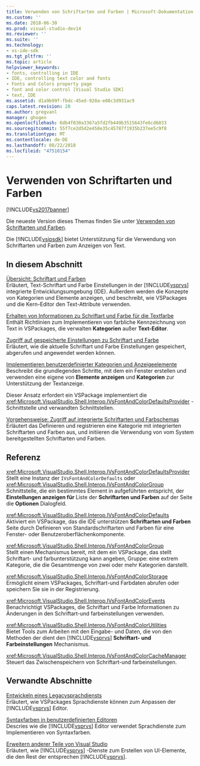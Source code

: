 ```yaml
---
title: Verwenden von Schriftarten und Farben | Microsoft-Dokumentation
ms.custom: ''
ms.date: 2018-06-30
ms.prod: visual-studio-dev14
ms.reviewer: ''
ms.suite: ''
ms.technology:
- vs-ide-sdk
ms.tgt_pltfrm: ''
ms.topic: article
helpviewer_keywords:
- fonts, controlling in IDE
- IDE, controlling text color and fonts
- Fonts and Colors property page
- font and color control [Visual Studio SDK]
- text, IDE
ms.assetid: d1a9b99f-fbdc-45ed-920a-e08c3d931ac9
caps.latest.revision: 28
ms.author: gregvanl
manager: ghogen
ms.openlocfilehash: 6db4f030a3367a5fd2fb449b3515643fe6cd6033
ms.sourcegitcommit: 55f7ce2d5d2e458e35c45787f1935b237ee5c9f8
ms.translationtype: MT
ms.contentlocale: de-DE
ms.lasthandoff: 08/22/2018
ms.locfileid: "47510154"
---
```

# <a name="using-fonts-and-colors"></a>Verwenden von Schriftarten und Farben
[!INCLUDE[vs2017banner](../includes/vs2017banner.md)]

Die neueste Version dieses Themas finden Sie unter [Verwenden von Schriftarten und Farben](https://docs.microsoft.com/visualstudio/extensibility/using-fonts-and-colors).  
  
Die [!INCLUDE[vsipsdk](../includes/vsipsdk-md.md)] bietet Unterstützung für die Verwendung von Schriftarten und Farben zum Anzeigen von Text.  
  
## <a name="in-this-section"></a>In diesem Abschnitt  
 [Übersicht: Schriftart und Farben](../extensibility/font-and-color-overview.md)  
 Erläutert, Text-Schriftart und Farbe Einstellungen in der [!INCLUDE[vsprvs](../includes/vsprvs-md.md)] integrierte Entwicklungsumgebung (IDE). Außerdem werden die Konzepte von Kategorien und Elemente anzeigen, und beschreibt, wie VSPackages und die Kern-Editor den Text-Attribute verwenden.  
  
 [Erhalten von Informationen zu Schriftart und Farbe für die Textfarbe](../extensibility/getting-font-and-color-information-for-text-colorization.md)  
 Enthält Richtlinien zum Implementieren von farbliche Kennzeichnung von Text in VSPackages, die verwalten **Kategorien** außer **Text-Editor**.  
  
 [Zugriff auf gespeicherte Einstellungen zu Schriftart und Farbe](../extensibility/accessing-stored-font-and-color-settings.md)  
 Erläutert, wie die aktuelle Schriftart und Farbe Einstellungen gespeichert, abgerufen und angewendet werden können.  
  
 [Implementieren benutzerdefinierter Kategorien und Anzeigeelemente](../extensibility/implementing-custom-categories-and-display-items.md)  
 Beschreibt die grundlegenden Schritte, mit dem ein Fenster erstellen und verwenden eine eigene von **Elemente anzeigen** und **Kategorien** zur Unterstützung der Textanzeige.  
  
 Dieser Ansatz erfordert ein VSPackage implementiert die <xref:Microsoft.VisualStudio.Shell.Interop.IVsFontAndColorDefaultsProvider> -Schnittstelle und verwandten Schnittstellen.  
  
 [Vorgehensweise: Zugriff auf integrierte Schriftarten und Farbschemas](../extensibility/how-to-access-the-built-in-fonts-and-color-scheme.md)  
 Erläutert das Definieren und registrieren eine Kategorie mit integrierten Schriftarten und Farben aus, und initiieren die Verwendung von vom System bereitgestellten Schriftarten und Farben.  
  
## <a name="reference"></a>Referenz  
 <xref:Microsoft.VisualStudio.Shell.Interop.IVsFontAndColorDefaultsProvider>  
 Stellt eine Instanz der `IVsFontAndColorDefaults` oder <xref:Microsoft.VisualStudio.Shell.Interop.IVsFontAndColorGroup> Schnittstelle, die ein bestimmtes Element in aufgeführten entspricht, der **Einstellungen anzeigen für** Liste der **Schriftarten und Farben** auf der Seite die **Optionen** Dialogfeld.  
  
 <xref:Microsoft.VisualStudio.Shell.Interop.IVsFontAndColorDefaults>  
 Aktiviert ein VSPackage, das die IDE unterstützen **Schriftarten und Farben** Seite durch Definieren von Standardschriftarten und Farben für eine Fenster- oder Benutzeroberflächenkomponente.  
  
 <xref:Microsoft.VisualStudio.Shell.Interop.IVsFontAndColorGroup>  
 Stellt einen Mechanismus bereit, mit dem ein VSPackage, das stellt Schriftart- und farbunterstützung kann angeben, Gruppe: eine extrem Kategorie, die die Gesamtmenge von zwei oder mehr Kategorien darstellt.  
  
 <xref:Microsoft.VisualStudio.Shell.Interop.IVsFontAndColorStorage>  
 Ermöglicht einem VSPackages, Schriftart-und Farbdaten abrufen oder speichern Sie sie in der Registrierung.  
  
 <xref:Microsoft.VisualStudio.Shell.Interop.IVsFontAndColorEvents>  
 Benachrichtigt VSPackages, die Schriftart und Farbe Informationen zu Änderungen in den Schriftart-und farbeinstellungen verwenden.  
  
 <xref:Microsoft.VisualStudio.Shell.Interop.IVsFontAndColorUtilities>  
 Bietet Tools zum Arbeiten mit den Eingabe- und Daten, die von den Methoden der dient den [!INCLUDE[vsprvs](../includes/vsprvs-md.md)] **Schriftart- und Farbeinstellungen** Mechanismus.  
  
 <xref:Microsoft.VisualStudio.Shell.Interop.IVsFontAndColorCacheManager>  
 Steuert das Zwischenspeichern von Schriftart-und farbeinstellungen.  
  
## <a name="related-sections"></a>Verwandte Abschnitte  
 [Entwickeln eines Legacysprachdiensts](../extensibility/internals/developing-a-legacy-language-service.md)  
 Erläutert, wie VSPackages Sprachdienste können zum Anpassen der [!INCLUDE[vsprvs](../includes/vsprvs-md.md)] Editor.  
  
 [Syntaxfarben in benutzerdefinierten Editoren](../extensibility/syntax-coloring-in-custom-editors.md)  
 Descries wie die [!INCLUDE[vsprvs](../includes/vsprvs-md.md)] Editor verwendet Sprachdienste zum Implementieren von Syntaxfarben.  
  
 [Erweitern anderer Teile von Visual Studio](../extensibility/extending-other-parts-of-visual-studio.md)  
 Erläutert, wie [!INCLUDE[vsprvs](../includes/vsprvs-md.md)] -Dienste zum Erstellen von UI-Elemente, die den Rest der entsprechen [!INCLUDE[vsprvs](../includes/vsprvs-md.md)].

